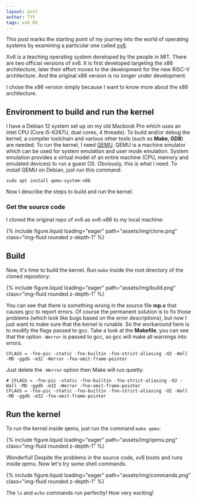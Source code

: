 ```yaml
---
layout: post
author: TYY
tags: xv6 OS
---
```


This post marks the starting point of my journey into the world of operating
systems by examining a particular one called [xv6](https://github.com/mit-pdos/xv6-public).

Xv6 is a teaching operating system developed by the people in MIT.
There are two official versions of xv6. It is first developed targeting the x86
architecture, later their effort moves to the development for the new RISC-V
architecture. And the original x86 version is no longer under development.

I chose the x86 version simply because I want to know more about the x86
architecture.

## Environment to build and run the kernel
I have a Debian 12 system set up on my old Macbook Pro which uses an Intel CPU
(Core i5-6287U, dual cores, 4 threads). To build and/or debug the kernel, a
compiler toolchain and various other tools (such as **Make, GDB**) are needed.
To run the kernel, I need [QEMU](https://www.qemu.org/docs/master/about/index.html).
QEMU is a machine emulator which can be used for system emulation and user mode
emulation. System emulation provides a virtual model of an entire machine
(CPU, memory and emulated devices) to run a guest OS. Obviously, this is what I
need. To install QEMU on Debian, just run this command: 
```shell
sudo apt install qemu-system-x86
```

Now I describe the steps to build and run the kernel.

### Get the source code
I cloned the original repo of xv6 as xv6-x86 to my local machine:

{% include figure.liquid loading="eager" path="assets/img/clone.png" class="img-fluid rounded z-depth-1" %}

## Build
Now, it's time to build the kernel. Run `make` inside the root directory of
the cloned repository:

{% include figure.liquid loading="eager" path="assets/img/build.png" class="img-fluid rounded z-depth-1" %}

You can see that there is something wrong in the source file **mp.c** that
causes gcc to report errors. Of course the permanent solution is to fix those
problems (which look like bugs based on the error descriptions), but now I
just want to make sure that the kernel is runable. So the workaround here is to
modify the flags passed to gcc. Take a look at the **Makefile**, you can see
that the option `-Werror` is passed to gcc, so gcc will make all warnings into
errors. 
```make
CFLAGS = -fno-pic -static -fno-builtin -fno-strict-aliasing -O2 -Wall -MD -ggdb -m32 -Werror -fno-omit-frame-pointer
```
Just delete the `-Werror` option then Make will run quietly:
```make
# CFLAGS = -fno-pic -static -fno-builtin -fno-strict-aliasing -O2 -Wall -MD -ggdb -m32 -Werror -fno-omit-frame-pointer
CFLAGS = -fno-pic -static -fno-builtin -fno-strict-aliasing -O2 -Wall -MD -ggdb -m32 -fno-omit-frame-pointer
```

## Run the kernel
To run the kernel inside qemu, just run the command `make qemu`:

{% include figure.liquid loading="eager" path="assets/img/qemu.png" class="img-fluid rounded z-depth-1" %}

Wonderful! Despite the problems in the source code, xv6 boots and runs inside
qemu. Now let's try some shell commands.

{% include figure.liquid loading="eager" path="assets/img/commands.png" class="img-fluid rounded z-depth-1" %}

The `ls` and `echo` commands run perfectly! How very exciting!

